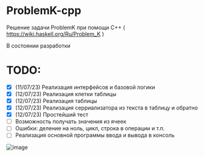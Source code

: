 # ProblemK-cpp
Решение задачи ProblemK при помощи C++ ( https://wiki.haskell.org/Ru/Problem_K )

В состоянии разработки

# TODO:
- [x] (11/07/23) Реализация интерфейсов и базовой логики
- [x] (12/07/23) Реализация клетки таблицы
- [x] (12/07/23) Реализация таблицы
- [x] (12/07/23) Реализация серриализатора из текста в таблицу и обратно
- [x] (12/07/23) Простейший тест
- [ ] Возможность получать значения из ячеек
- [ ] Ошибки: деление на ноль, цикл, строка в операции и т.п.
- [ ] Реализация основной программы ввода и вывода в консоль

![image](https://github.com/BCanary/ProblemK-cpp/assets/59798021/b94276a9-eab3-4493-8bb9-bdf6bc5da339)
